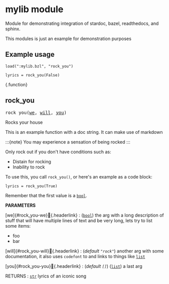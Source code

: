 # mylib module

Module for demonstrating integration of stardoc, bazel, readthedocs, and sphinx.

This modules is just an example for demonstration purposes

## Example usage

```
load(":mylib.bzl", "rock_you")

lyrics = rock_you(False)
```


{.function}
## rock_you

<pre>
rock_you(<a href="#rock_you-we">we</a>, <a href="#rock_you-will">will</a>, <a href="#rock_you-you">you</a>)
</pre>

Rocks your house

This is an example function with a doc string. It can make use of markdown

:::{note}
You may experience a sensation of being rocked
:::

Only rock out if you don't have conditions such as:

* Distain for rocking
* Inability to rock

To use this, you call `rock_you()`, or here's an example as a code block:

```
lyrics = rock_you(True)
```

Remember that the first value is a [`bool`].


**PARAMETERS**


[we]{#rock_you-we}[](#rock_you-we){.headerlink}
: ([`bool`]) the arg with a long description of stuff that will
  have multiple lines of text and be very long, lets try to list
  some items:
  * foo
  * bar

[will]{#rock_you-will}[](#rock_you-will){.headerlink}
: (_default `"rock"`_) another arg with some documentation, it also uses `codefont` to
  and links to things like [`list`]

[you]{#rock_you-you}[](#rock_you-you){.headerlink}
: (_default `[]`_) ([`list`]) a last arg

RETURNS
: [`str`] lyrics of an iconic song




[`bool`]: https://bazel.build/rules/lib/bool
[`list`]: https://bazel.build/rules/lib/list
[`str`]: https://bazel.build/rules/lib/string
